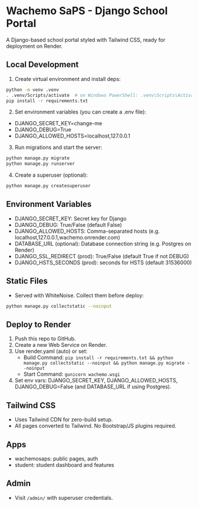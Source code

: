 # Wachemo SaPS - Django School Portal

A Django-based school portal styled with Tailwind CSS, ready for deployment on Render.

## Local Development

1. Create virtual environment and install deps:
```bash
python -m venv .venv
. .venv/Scripts/activate  # on Windows PowerShell: .venv\Scripts\Activate.ps1
pip install -r requirements.txt
```

2. Set environment variables (you can create a .env file):
- DJANGO_SECRET_KEY=change-me
- DJANGO_DEBUG=True
- DJANGO_ALLOWED_HOSTS=localhost,127.0.0.1

3. Run migrations and start the server:
```bash
python manage.py migrate
python manage.py runserver
```

4. Create a superuser (optional):
```bash
python manage.py createsuperuser
```

## Environment Variables
- DJANGO_SECRET_KEY: Secret key for Django
- DJANGO_DEBUG: True/False (default False)
- DJANGO_ALLOWED_HOSTS: Comma-separated hosts (e.g. localhost,127.0.0.1,wachemo.onrender.com)
- DATABASE_URL (optional): Database connection string (e.g. Postgres on Render)
- DJANGO_SSL_REDIRECT (prod): True/False (default True if not DEBUG)
- DJANGO_HSTS_SECONDS (prod): seconds for HSTS (default 31536000)

## Static Files
- Served with WhiteNoise. Collect them before deploy:
```bash
python manage.py collectstatic --noinput
```

## Deploy to Render
1. Push this repo to GitHub.
2. Create a new Web Service on Render.
3. Use render.yaml (auto) or set:
   - Build Command: `pip install -r requirements.txt && python manage.py collectstatic --noinput && python manage.py migrate --noinput`
   - Start Command: `gunicorn wachemo.wsgi`
4. Set env vars: DJANGO_SECRET_KEY, DJANGO_ALLOWED_HOSTS, DJANGO_DEBUG=False (and DATABASE_URL if using Postgres).

## Tailwind CSS
- Uses Tailwind CDN for zero-build setup.
- All pages converted to Tailwind. No Bootstrap/JS plugins required.

## Apps
- wachemosaps: public pages, auth
- student: student dashboard and features

## Admin
- Visit `/admin/` with superuser credentials.
